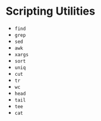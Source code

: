 # Scripting Utilities

- `find`
- `grep`
- `sed`
- `awk`
- `xargs`
- `sort`
- `uniq`
- `cut`
- `tr`
- `wc`
- `head`
- `tail`
- `tee`
- `cat`
